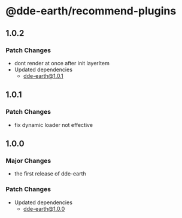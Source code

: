 # @dde-earth/recommend-plugins

## 1.0.2

### Patch Changes

- dont render at once after init layerItem
- Updated dependencies
  - dde-earth@1.0.1

## 1.0.1

### Patch Changes

- fix dynamic loader not effective

## 1.0.0

### Major Changes

- the first release of dde-earth

### Patch Changes

- Updated dependencies
  - dde-earth@1.0.0
